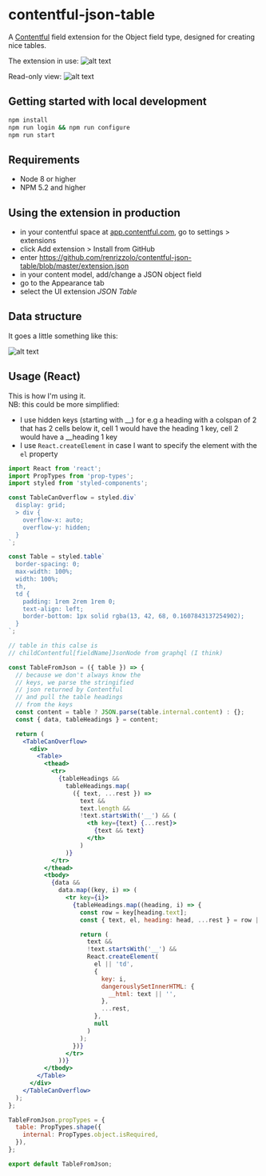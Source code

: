 # contentful-json-table

A [Contentful](https://contentful.com) field extension for the Object field type, designed for creating nice tables.

The extension in use:
![alt text](https://github.com/renrizzolo/contentful-json-table/blob/master/json-table-extension.png "Contentful Json Table")

Read-only view:
![alt text](https://github.com/renrizzolo/contentful-json-table/blob/master/read-only-view.png.png "Contentful Json Table")


## Getting started with local development
```bash
npm install
npm run login && npm run configure
npm run start
```
## Requirements
- Node 8 or higher
- NPM 5.2 and higher

## Using the extension in production
- in your contentful space at [app.contentful.com](https://app.contentful.com), go to settings > extensions
- click Add extension > Install from GitHub
- enter https://github.com/renrizzolo/contentful-json-table/blob/master/extension.json
- in your content model, add/change a JSON object field
- go to the Appearance tab
- select the UI extension _JSON Table_

## Data structure

It goes a little something like this:

![alt text](https://github.com/renrizzolo/contentful-json-table/blob/master/data-img.png "Data structure")


## Usage (React)

This is how I'm using it.  
NB: this could be more simplified:  
- I use hidden keys (starting with __) for e.g a heading with a colspan of 2 that has 2 cells below it, cell 1 would have the heading 1 key, cell 2 would have a __heading 1 key
- I use `React.createElement` in case I want to specify the element with the `el` property


```jsx
import React from 'react';
import PropTypes from 'prop-types';
import styled from 'styled-components';

const TableCanOverflow = styled.div`
  display: grid;
  > div {
    overflow-x: auto;
    overflow-y: hidden;
  }
`;

const Table = styled.table`
  border-spacing: 0;
  max-width: 100%;
  width: 100%;
  th,
  td {
    padding: 1rem 2rem 1rem 0;
    text-align: left;
    border-bottom: 1px solid rgba(13, 42, 68, 0.1607843137254902);
  }
`;

// table in this calse is 
// childContentful[fieldName]JsonNode from graphql (I think)

const TableFromJson = ({ table }) => {
  // because we don't always know the
  // keys, we parse the stringified
  // json returned by Contentful
  // and pull the table headings
  // from the keys
  const content = table ? JSON.parse(table.internal.content) : {};
  const { data, tableHeadings } = content;

  return (
    <TableCanOverflow>
      <div>
        <Table>
          <thead>
            <tr>
              {tableHeadings &&
                tableHeadings.map(
                  ({ text, ...rest }) =>
                    text &&
                    text.length &&
                    !text.startsWith('__') && (
                      <th key={text} {...rest}>
                        {text && text}
                      </th>
                    )
                )}
            </tr>
          </thead>
          <tbody>
            {data &&
              data.map((key, i) => (
                <tr key={i}>
                  {tableHeadings.map((heading, i) => {
                    const row = key[heading.text];
                    const { text, el, heading: head, ...rest } = row || {};

                    return (
                      text &&
                      !text.startsWith('__') &&
                      React.createElement(
                        el || 'td',
                        {
                          key: i,
                          dangerouslySetInnerHTML: {
                            __html: text || '',
                          },
                          ...rest,
                        },
                        null
                      )
                    );
                  })}
                </tr>
              ))}
          </tbody>
        </Table>
      </div>
    </TableCanOverflow>
  );
};

TableFromJson.propTypes = {
  table: PropTypes.shape({
    internal: PropTypes.object.isRequired,
  }),
};

export default TableFromJson;
```